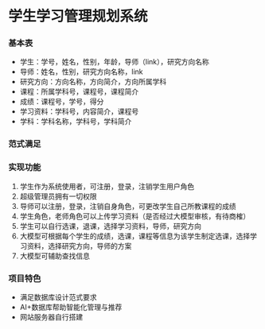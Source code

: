 # 学生学习管理规划系统
### 基本表
- 学生：学号，姓名，性别，年龄，导师（link），研究方向名称
- 导师：姓名，性别，研究方向名称，link
- 研究方向：方向名称，方向简介，方向所属学科
- 课程：所属学科号，课程号，课程简介
- 成绩：课程号，学号，得分
- 学习资料：学科号，内容简介，课程号
- 学科：学科名称，学科号，学科简介
### 范式满足
### 实现功能
1. 学生作为系统使用者，可注册，登录，注销学生用户角色
2. 超级管理员拥有一切权限
3. 导师可以注册，登录，注销自身角色，可更改学生自己所教课程的成绩
4. 学生角色，老师角色可以上传学习资料（是否经过大模型审核，有待商榷）
5. 学生可以自行选课，退课，选择学习资料，导师，研究方向
6. 大模型可根据每个学生的成绩，选课，课程等信息为该学生制定选课，选择学习资料，选择研究方向，导师的方案
7. 大模型可辅助查找信息
### 项目特色
- 满足数据库设计范式要求
- AI+数据库帮助智能化管理与推荐
- 网站服务器自行搭建
